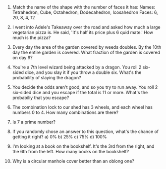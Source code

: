 1. Match the name of the shape with the number of faces it has:
   Names: Tetrahedron, Cube, Octahedron, Dodecahedron, Icosahedron
   Faces: 6, 20, 8, 4, 12

2. I went into Adele's Takeaway over the road and asked how much a large
   vegetarian pizza is. He said, 'It's half its price plus 6 quid mate.' How
   much is the pizza?

3. Every day the area of the garden covered by weeds doubles. By the 10th day
   the entire garden is covered. What fraction of the garden is covered on day
   9?

4. You're a 7th level wizard being attacked by a dragon. You roll 2 six-sided
   dice, and you slay it if you throw a double six. What's the probability of
   slaying the dragon?

5. You decide the odds aren't good, and so you try to run away. You roll 2
   six-sided dice and you escape if the total is 11 or more. What's the
   probabiliy that you escape?

6. The combination lock to our shed has 3 wheels, and each wheel has numbers
   0 to 4. How many combinations are there?

7. Is 7 a prime number?

8. If you randomly chose an answer to this question, what's the chance of
   getting it right?
   a) 0%
   b) 25%
   c) 75%
   d) 100%

9. I'm looking at a book on the bookshelf. It's the 3rd from the right, and the
   6th from the left. How many books on the bookshelf?

10. Why is a circular manhole cover better than an oblong one?
